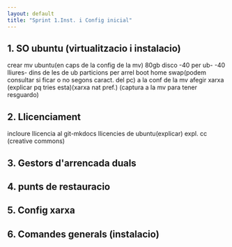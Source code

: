 ```yaml
---
layout: default
title: "Sprint 1.Inst. i Config inicial"
---
```


## 1. SO ubuntu (virtualitzacio i instalacio)
crear mv ubuntu(en caps de la config de la mv)
    80gb disco -40 per ub- -40 lliures-
    dins de les de ub particions per
        arrel
        boot
        home
        swap(podem consultar si ficar o no segons caract. del pc)
    a la conf de la mv afegir xarxa (explicar pq tries esta)(xarxa nat pref.)
    (captura a la mv para tener resguardo)

## 2. Llicenciament
incloure llicencia al git-mkdocs
llicencies de ubuntu(explicar)
expl. cc (creative commons)


## 3. Gestors d'arrencada duals



## 4. punts de restauracio



## 5. Config xarxa



## 6. Comandes generals (instalacio)




